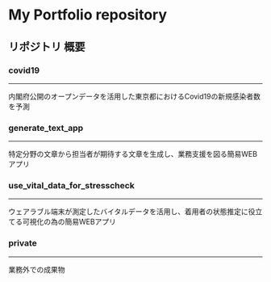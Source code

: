 # My Portfolio repository

## リポジトリ 概要

### covid19
<hr>
内閣府公開のオープンデータを活用した東京都におけるCovid19の新規感染者数を予測<br>

### generate_text_app
<hr>
特定分野の文章から担当者が期待する文章を生成し、業務支援を図る簡易WEBアプリ<br>

### use_vital_data_for_stresscheck
<hr>
ウェアラブル端末が測定したバイタルデータを活用し、着用者の状態推定に役立てる可視化の為の簡易WEBアプリ<br>

### private
<hr>
業務外での成果物

